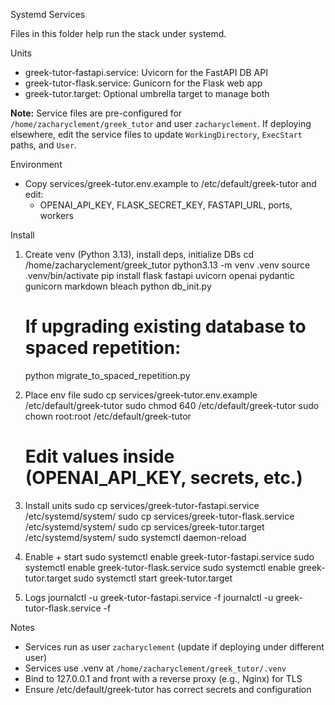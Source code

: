 Systemd Services

Files in this folder help run the stack under systemd.

Units
- greek-tutor-fastapi.service: Uvicorn for the FastAPI DB API
- greek-tutor-flask.service: Gunicorn for the Flask web app
- greek-tutor.target: Optional umbrella target to manage both

**Note:** Service files are pre-configured for `/home/zacharyclement/greek_tutor` and user `zacharyclement`.
If deploying elsewhere, edit the service files to update `WorkingDirectory`, `ExecStart` paths, and `User`.

Environment
- Copy services/greek-tutor.env.example to /etc/default/greek-tutor and edit:
  - OPENAI_API_KEY, FLASK_SECRET_KEY, FASTAPI_URL, ports, workers

Install
1) Create venv (Python 3.13), install deps, initialize DBs
   cd /home/zacharyclement/greek_tutor
   python3.13 -m venv .venv
   source .venv/bin/activate
   pip install flask fastapi uvicorn openai pydantic gunicorn markdown bleach
   python db_init.py

   # If upgrading existing database to spaced repetition:
   python migrate_to_spaced_repetition.py

2) Place env file
   sudo cp services/greek-tutor.env.example /etc/default/greek-tutor
   sudo chmod 640 /etc/default/greek-tutor
   sudo chown root:root /etc/default/greek-tutor
   # Edit values inside (OPENAI_API_KEY, secrets, etc.)

3) Install units
   sudo cp services/greek-tutor-fastapi.service /etc/systemd/system/
   sudo cp services/greek-tutor-flask.service /etc/systemd/system/
   sudo cp services/greek-tutor.target /etc/systemd/system/
   sudo systemctl daemon-reload

4) Enable + start
   sudo systemctl enable greek-tutor-fastapi.service
   sudo systemctl enable greek-tutor-flask.service
   sudo systemctl enable greek-tutor.target
   sudo systemctl start greek-tutor.target

5) Logs
   journalctl -u greek-tutor-fastapi.service -f
   journalctl -u greek-tutor-flask.service -f

Notes
- Services run as user `zacharyclement` (update if deploying under different user)
- Services use .venv at `/home/zacharyclement/greek_tutor/.venv`
- Bind to 127.0.0.1 and front with a reverse proxy (e.g., Nginx) for TLS
- Ensure /etc/default/greek-tutor has correct secrets and configuration
